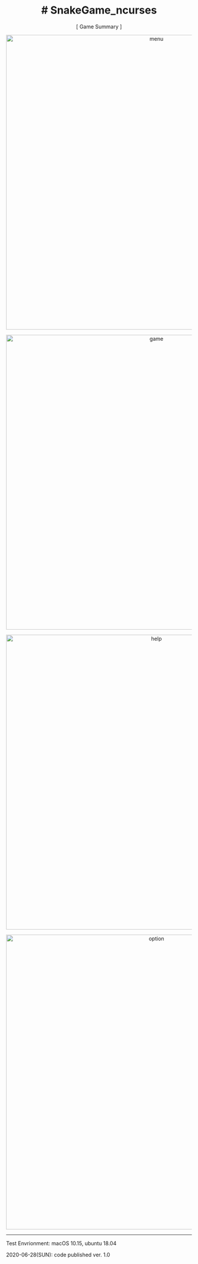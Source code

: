 <h1 align="center"> # SnakeGame_ncurses </h1>
<p align="center">[ Game Summary ]</p>

<p align="center">
 <img width="800" alt="menu" src="https://user-images.githubusercontent.com/2377324/85927285-025c2600-b8e0-11ea-9e6b-b1093b56518c.png">
</p>
<p align="center">
<img width="800" alt="game" src="https://user-images.githubusercontent.com/2377324/85913549-c63dac80-b870-11ea-809d-56ffe4292bc0.png">
 </p>
<p align="center">
<img width="800" alt="help" src="https://user-images.githubusercontent.com/2377324/85919521-af19b180-b8a6-11ea-900f-21a020eeade5.png">
</p>
<p align="center">
<img width="800" alt="option" src="https://user-images.githubusercontent.com/2377324/85927290-0720da00-b8e0-11ea-9da2-ff6aa30df8d5.png">
</p>

----------------
Test Envrionment: macOS 10.15, ubuntu 18.04

2020-06-28(SUN): code published ver. 1.0
